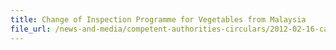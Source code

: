 ```yaml
---
title: Change of Inspection Programme for Vegetables from Malaysia 
file_url: /news-and-media/competent-authorities-circulars/2012-02-16-ca.pdf
---
```


